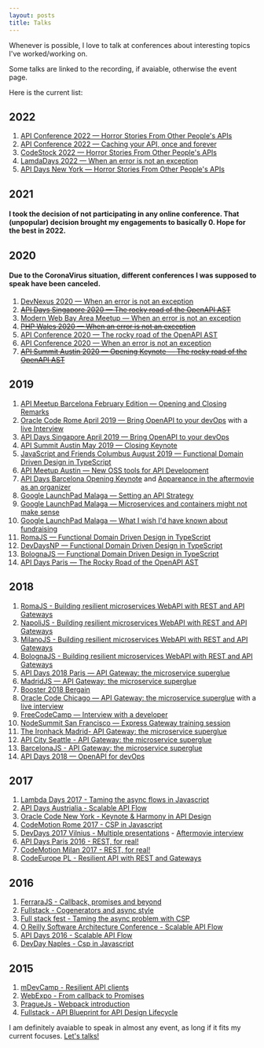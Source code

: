 ```yaml
---
layout: posts
title: Talks
---
```


Whenever is possible, I love to talk at conferences about interesting topics I've worked/working on.

Some talks are linked to the recording, if avaiable, otherwise the event page.

Here is the current list:

## 2022

1. [API Conference 2022 — Horror Stories From Other People's APIs](https://apiconference.net/api-design/horror-stories-from-other-people-apis/)
2. [API Conference 2022 — Caching your API, once and forever](https://apiconference.net/thehague/program-thehague/)
3. [CodeStock 2022 — Horror Stories From Other People's APIs](https://www.codestock.org/schedule)
4. [LamdaDays 2022 — When an error is not an exception](https://www.lambdadays.org/lambdadays2022/vincenzo-chianese)
5. [API Days New York — Horror Stories From Other People's APIs]()



## 2021

#### I took the decision of not participating in any online conference. That (unpopular) decision brought my engagements to basically 0. Hope for the best in 2022.

## 2020

#### Due to the CoronaVirus situation, different conferences I was supposed to speak have been canceled.

1. [DevNexus 2020 — When an error is not an exception](https://devnexus.com)
2. ~~[API Days Singapore 2020 — The rocky road of the OpenAPI AST](https://apidays.co/singapore)~~
3. [Modern Web Bay Area Meetup — When an error is not an exception](https://www.youtube.com/watch?v=Ztva_XSPmqY)
4. ~~[PHP Wales 2020 — When an error is not an exception](https://www.phpwales.co.uk/speakers/)~~
5. [API Conference 2020 — The rocky road of the OpenAPI AST](https://apiconference.net/api-development/the-rocky-road-of-the-openapi-ast/)
6. [API Conference 2020 — When an error is not an exception](https://apiconference.net/api-development/when-an-error-is-not-an-exception/)
7. ~~[API Summit Austin 2020 — Opening Keynote — The rocky road of the OpenAPI AST](https://nordicapis.com/?post_type=events&p=11283)~~

## 2019
1. [API Meetup Barcelona February Edition — Opening and Closing Remarks](https://www.youtube.com/watch?v=39zpCVkRkL4)
2. [Oracle Code Rome April 2019 — Bring OpenAPI to your devOps](https://www.youtube.com/watch?v=3rC4NrvkLKg) with a [live Interview](https://www.youtube.com/watch?v=7j52hQ3uVoY&list=PLPIzp-E1msrY5d6fKJnWBC4EupNk7UPXh&index=10&t=0s)
3. [API Days Singapore April 2019 — Bring OpenAPI to your devOps](https://www.youtube.com/watch?v=_Dj7nbiBCqg)
4. [API Summit Austin May 2019 — Closing Keynote](https://www.youtube.com/watch?v=rAn87yHyNPE)
5. [JavaScript and Friends Columbus August 2019 — Functional Domain Driven Design in TypeScript](https://www.javascriptandfriends.com/speakers)
6. [API Meetup Austin — New OSS tools for API Development](https://www.youtube.com/watch?v=CyBb6nNWwqM)
7. [API Days Barcelona Opening Keynote](https://youtu.be/6NLXKhpv8I8?t=330) and [Appareance in the aftermovie as an organizer](https://www.youtube.com/watch?v=SSdgdNKFelg)
8. [Google LaunchPad Malaga — Setting an API Strategy](https://twitter.com/jessi_dick/status/1185228811908067328/photo/2)
9. [Google LaunchPad Malaga — Microservices and containers might not make sense](https://twitter.com/jessi_dick/status/1185228811908067328/photo/2)
10. [Google LaunchPad Malaga — What I wish I'd have known about fundraising](https://twitter.com/jessi_dick/status/1185228811908067328/photo/2)
11. [RomaJS — Functional Domain Driven Design in TypeScript](https://www.facebook.com/romajs.org/videos/575771186517100/?__tn__=%2Cd%2CP-R&eid=ARBjVcbEw3049m36skPRtbNnpGIay7dbsxSaT-dzvU1mYmXcRfcbzojKzVW_ICBvUkLgUP0WP2G1jMHu)
12. [DevDaysNP — Functional Domain Driven Design in TypeScript](https://www.meetup.com/it-IT/DevDays/events/265310480/)
13. [BolognaJS — Functional Domain Driven Design in TypeScript](https://twitter.com/BolognaJS/status/1199763682198200327)
14. [API Days Paris — The Rocky Road of the OpenAPI AST](https://www.youtube.com/watch?v=Oxu-6yHtPSk)

## 2018
1. [RomaJS - Building resilient microservices WebAPI with REST and API Gateways](https://twitter.com/dej611/status/953695055579148288)
2. [NapoliJS - Building resilient microservices WebAPI with REST and API Gateways](https://www.youtube.com/watch?v=aD8JDPJ1a54)
3. [MilanoJS - Building resilient microservices WebAPI with REST and API Gateways](https://www.eventbrite.it/e/biglietti-milano-js-42126073219)
4. [BolognaJS - Building resilient microservices WebAPI with REST and API Gateways](https://www.meetup.com/Bologna-JS-Meetup/events/246442616/)
5. [API Days 2018 Paris — API Gateway: the microservice superglue](http://www.apidays.io/events/paris-2017#home)
6. [MadridJS — API Gateway: the microservice superglue](https://t.co/nlLaOaB8Gv)
7. [Booster 2018 Bergain](https://2018.boosterconf.no/talks/1086)
8. [Oracle Code Chicago — API Gateway: the microservice superglue](https://developer.oracle.com/code/chicago) with a [live interview](https://twitter.com/OracleDevs/status/976203904235925504)
9. [FreeCodeCamp — Interview with a developer](https://www.youtube.com/watch?v=QE6ue9D5Tig)
10. [NodeSummit San Francisco — Express Gateway training session](http://www.nodesummit.com/training-days/)
11. [The Ironhack Madrid- API Gateway: the microservice superglue](https://www.meetup.com/ironhack-madrid/events/254348036)
12. [API City Seattle - API Gateway: the microservice superglue](https://apicity.io/component/eventschedulepro/session/microservice%20api-gateway?Itemid=)
13. [BarcelonaJS - API Gateway: the microservice superglue](https://twitter.com/joppyme/status/1054419683825344513)
14. [API Days 2018 — OpenAPI for devOps](https://www.youtube.com/watch?v=_bt1r_SHfaU)

## 2017
1. [Lambda Days 2017 - Taming the async flows in Javascript](https://www.youtube.com/watch?v=Kw0w9w-3y4w&feature=youtu.be)
2. [API Days Austrialia - Scalable API Flow](https://www.infoq.com/presentations/api-development-workflow)
3. [Oracle Code New York - Keynote & Harmony in API Design](https://youtu.be/j7MbmRKsQh4?t=4871)
4. [CodeMotion Rome 2017 - CSP in Javascript](http://rome2017.codemotionworld.com/talk-detail/?detail=4700)
5. [DevDays 2017 Vilnius - Multiple presentations](http://devdays.lt/vincenzo-chianese/) - [Aftermovie interview](https://www.youtube.com/watch?v=eZcgt0XaDfI&feature=youtu.be)
6. [API Days Paris 2016 - REST, for real!](http://www.apidays.io/events/logistics-transports-2017#speakers)
7. [CodeMotion Milan 2017 - REST, for real!](https://www.youtube.com/watch?v=hgqqPaVEZpk)
8. [CodeEurope PL - Resilient API with REST and Gateways](https://www.youtube.com/watch?v=TENHe-khVUw)

## 2016
1. [FerraraJS - Callback, promises and beyond](https://twitter.com/universaljsday/status/721279119925907456)
2. [Fullstack - Cogenerators and async style](https://skillsmatter.com/skillscasts/7904-from-callback-to-promises-and-beyond)
3. [Full stack fest - Taming the async problem with CSP](https://www.youtube.com/watch?v=r7yWWxdP_nc)
4. [O Reilly Software Architecture Conference - Scalable API Flow](https://youtu.be/Rz0mFDSu0RY)
5. [API Days 2016 - Scalable API Flow](http://global.apidays.io/events/paris-2016)
6. [DevDay Naples - Csp in Javascript](https://www.youtube.com/watch?v=hcJM0Ut0bgc&feature=youtu.be)

## 2015
1. [mDevCamp - Resilient API clients](http://slideslive.com/38894088/building-resilient-api-client)
2. [WebExpo - From callback to Promises](http://slideslive.com/38894521/from-callbacks-to-promises)
3. [PragueJs - Webpack introduction](https://twitter.com/Jsconfcz/status/647106973679374336)
4. [Fullstack - API Blueprint for API Design Lifecycle](https://skillsmatter.com/skillscasts/6774-api-blueprint-for-api-design-lifecycle)

I am definitely avaiable to speak in almost any event, as long if it fits
my current focuses. [Let's talks!](mailto:vincenz.chianese@icloud.com)
